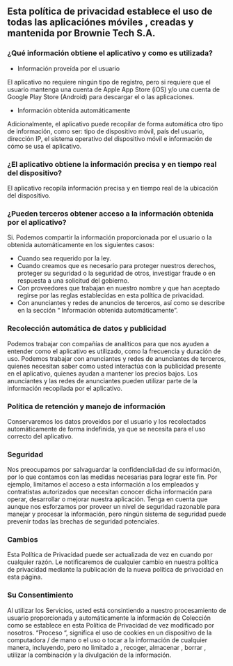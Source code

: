 ## Esta política de privacidad establece el uso de todas las aplicaciónes móviles , creadas y mantenida por Brownie Tech S.A.

### ¿Qué información obtiene el aplicativo y como es utilizada?
 
 - Información proveída por el usuario

El aplicativo no requiere ningún tipo de registro, pero si requiere que el usuario mantenga una cuenta de Apple App Store (iOS) y/o una cuenta de Google Play Store (Android) para descargar el o las aplicaciones.

- Información obtenida automáticamente

Adicionalmente, el aplicativo puede recopilar de forma automática otro tipo de información, como ser: tipo de dispositivo móvil, país del usuario, dirección IP, el sistema operativo del dispositivo móvil e información de cómo se usa el aplicativo.

### ¿El aplicativo obtiene la información precisa y en tiempo real del dispositivo?

El aplicativo  recopila información precisa y en tiempo real de la ubicación del dispositivo.

### ¿Pueden terceros obtener acceso a la información obtenida por el aplicativo?

Si.  Podemos compartir la información proporcionada por el usuario o la obtenida automáticamente en los siguientes casos:

- Cuando sea requerido por la ley.
- Cuando creamos que es necesario para proteger nuestros derechos, proteger su seguridad o la seguridad de otros, investigar fraude o en respuesta a una solicitud del gobierno.
- Con proveedores que trabajan en nuestro nombre y que han aceptado regirse por las reglas establecidas en esta política de privacidad.
- Con anunciantes y redes de anuncios de terceros, así como se describe en la sección “ Información obtenida automáticamente”.
 
### Recolección automática de datos y publicidad

Podemos trabajar con compañías de analíticos para que nos ayuden a entender como el aplicativo es utilizado, como la frecuencia y duración de uso.
Podemos trabajar con anunciantes y redes de anunciantes de terceros, quienes necesitan saber como usted interactúa con la publicidad presente en el aplicativo, quienes ayudan a mantener los precios bajos.  Los anunciantes y las redes de anunciantes pueden utilizar parte de la información recopilada por el aplicativo.

 ### Política de retención y manejo de información

Conservaremos los datos proveídos por el usuario y los recolectados automáticamente de forma indefinida, ya que se necesita para el uso correcto del aplicativo.

### Seguridad

Nos preocupamos por  salvaguardar la confidencialidad de su información, por lo que contamos con las medidas necesarias para lograr este fin.  Por ejemplo, limitamos el acceso a esta información a los empleados y contratistas autorizados que necesitan conocer dicha información para operar, desarrollar o mejorar nuestra aplicación. Tenga en cuenta que aunque nos esforzamos por proveer un nivel de seguridad razonable para manejar y procesar la información, pero ningún sistema de seguridad puede prevenir todas las brechas de seguridad potenciales.

### Cambios

Esta Política de Privacidad puede ser actualizada de vez en cuando por cualquier razón. Le notificaremos de cualquier cambio en nuestra política de privacidad mediante la publicación de la nueva política de privacidad en esta página.

### Su Consentimiento

Al utilizar los Servicios, usted está consintiendo a nuestro procesamiento de usuario proporcionada y automáticamente la información de Colección como se establece en esta Política de Privacidad de vez modificado por nosotros. “Proceso “, significa el uso de cookies en un dispositivo de la computadora / de mano o el uso o tocar a la información de cualquier manera, incluyendo, pero no limitado a , recoger, almacenar , borrar , utilizar la combinación y la divulgación de la información.
